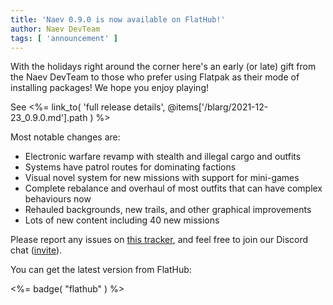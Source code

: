 ```yaml
---
title: 'Naev 0.9.0 is now available on FlatHub!'
author: Naev DevTeam
tags: [ 'announcement' ]
---
```


With the holidays right around the corner here's an early (or late) gift from the Naev DevTeam to
those who prefer using Flatpak as their mode of installing packages! We hope you enjoy playing!


See <%= link_to( 'full release details', @items['/blarg/2021-12-23_0.9.0.md'].path ) %>


Most notable changes are:

* Electronic warfare revamp with stealth and illegal cargo and outfits
* Systems have patrol routes for dominating factions
* Visual novel system for new missions with support for mini-games
* Complete rebalance and overhaul of most outfits that can have complex behaviours now
* Rehauled backgrounds, new trails, and other graphical improvements
* Lots of new content including 40 new missions


Please report any issues on [this tracker](https://github.com/naev/naev/issues), and
feel free to join our Discord chat
([invite](https://discord.com/invite/nd2M5BR)).

You can get the latest version from FlatHub:

<%= badge( "flathub" ) %>
